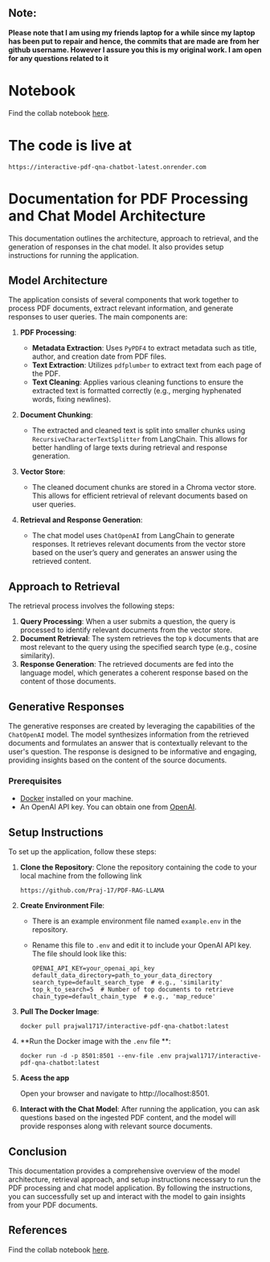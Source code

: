 

## Note:
**Please note that I am using my friends laptop for a while since my laptop has been put to repair and hence, the commits that are made are from her github username. However I assure you this is my original work. I am open for any questions related to it**

# Notebook 
Find the collab notebook [here](https://colab.research.google.com/drive/1mCsG-fxhHmQtrZQjit0DfG9c_XoTT-At?usp=sharing).

# The code is live at
   ```
   https://interactive-pdf-qna-chatbot-latest.onrender.com
   ```
# Documentation for PDF Processing and Chat Model Architecture

This documentation outlines the architecture, approach to retrieval, and the generation of responses in the chat model. It also provides setup instructions for running the application.

## Model Architecture

The application consists of several components that work together to process PDF documents, extract relevant information, and generate responses to user queries. The main components are:

1. **PDF Processing**:
   - **Metadata Extraction**: Uses `PyPDF4` to extract metadata such as title, author, and creation date from PDF files.
   - **Text Extraction**: Utilizes `pdfplumber` to extract text from each page of the PDF.
   - **Text Cleaning**: Applies various cleaning functions to ensure the extracted text is formatted correctly (e.g., merging hyphenated words, fixing newlines).

2. **Document Chunking**:
   - The extracted and cleaned text is split into smaller chunks using `RecursiveCharacterTextSplitter` from LangChain. This allows for better handling of large texts during retrieval and response generation.

3. **Vector Store**:
   - The cleaned document chunks are stored in a Chroma vector store. This allows for efficient retrieval of relevant documents based on user queries.

4. **Retrieval and Response Generation**:
   - The chat model uses `ChatOpenAI` from LangChain to generate responses. It retrieves relevant documents from the vector store based on the user’s query and generates an answer using the retrieved content.

## Approach to Retrieval

The retrieval process involves the following steps:

1. **Query Processing**: When a user submits a question, the query is processed to identify relevant documents from the vector store.
2. **Document Retrieval**: The system retrieves the top `k` documents that are most relevant to the query using the specified search type (e.g., cosine similarity).
3. **Response Generation**: The retrieved documents are fed into the language model, which generates a coherent response based on the content of those documents.

## Generative Responses

The generative responses are created by leveraging the capabilities of the `ChatOpenAI` model. The model synthesizes information from the retrieved documents and formulates an answer that is contextually relevant to the user's question. The response is designed to be informative and engaging, providing insights based on the content of the source documents.

### Prerequisites

- [Docker](https://www.docker.com/get-started) installed on your machine.
- An OpenAI API key. You can obtain one from [OpenAI](https://platform.openai.com/account/api-keys).

## Setup Instructions

To set up the application, follow these steps:

1. **Clone the Repository**: Clone the repository containing the code to your local machine from the following link

   ```
   https://github.com/Praj-17/PDF-RAG-LLAMA
   ```
2. **Create Environment File**:
   - There is an example environment file named `example.env` in the repository. 
   - Rename this file to `.env` and edit it to include your OpenAI API key. The file should look like this:

     ```
     OPENAI_API_KEY=your_openai_api_key
     default_data_directory=path_to_your_data_directory
     search_type=default_search_type  # e.g., 'similarity'
     top_k_to_search=5  # Number of top documents to retrieve
     chain_type=default_chain_type  # e.g., 'map_reduce'
     ```

3. **Pull The Docker Image**:
   ```
   docker pull prajwal1717/interactive-pdf-qna-chatbot:latest
   ```
4. **Run the Docker image with the `.env` file **:
   ```
   docker run -d -p 8501:8501 --env-file .env prajwal1717/interactive-pdf-qna-chatbot:latest
   ``` 

5. **Acess the app**

   Open your browser and navigate to http://localhost:8501.

6. **Interact with the Chat Model**: After running the application, you can ask questions based on the ingested PDF content, and the model will provide responses along with relevant source documents.

## Conclusion

This documentation provides a comprehensive overview of the model architecture, retrieval approach, and setup instructions necessary to run the PDF processing and chat model application. By following the instructions, you can successfully set up and interact with the model to gain insights from your PDF documents.

## References

Find the collab notebook [here](https://colab.research.google.com/drive/1mCsG-fxhHmQtrZQjit0DfG9c_XoTT-At?usp=sharing).